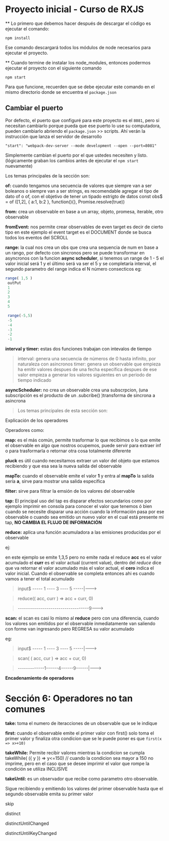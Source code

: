 # Proyecto inicial - Curso de RXJS

** Lo primero que debemos hacer después de descargar el código es ejecutar el comando:

```
npm install
```
Ese comando descargará todos los módulos de node necesarios para ejecutar el proyecto.


** Cuando termine de instalar los node_modules, entonces podermos ejecutar el proyecto con el siguiente comando

```
npm start
```
Para que funcione, recuerden que se debe ejecutar este comando en el mismo directorio donde se encuentra el ```package.json```

## Cambiar el puerto
Por defecto, el puerto que configuré para este proyecto es el ```8081```, pero si necesitan cambiarlo porque pueda que ese puerto lo use su computadora, pueden cambiarlo abriendo el ```package.json``` >> scripts. Ahí verán la instrucción que lanza el servidor de desarrollo

```
"start": "webpack-dev-server --mode development --open --port=8081"
```

Simplemente cambian el puerto por el que ustedes necesiten y listo. (lógicamente graban los cambios antes de ejecutar el ```npm start``` nuevamente)


Los temas principales de la sección son:

**of:** cuando tengamos una secuencia de valores que siempre van a ser boleanos o siempre van a ser strings,
 es recomendable agregar el tipo de dato of<string> o of<number>, con el objetivo de tener un tipado estrigto de datos
 const obs$ = of ([1,2], { a:1, b:2 }, function(){}, Promise.resolve(true))

 **from:** crea un observable en base a un array, objeto, promesa, iterable, otro observable

**fromEvent:** nos permite crear observables de even target es decir de cierto tipo
en este ejemplo el event target es el DOCUMENT donde se busca todos los eventos del SCROLL

**range:** la cual nos crea un obs que crea una sequencia de num en base a un rango, por defecto con sincronos pero se puede transformar en asyncronos con la funcion **async scheduler**, si tenemos un range de 1 - 5 el valor inicial será 1 y el último será va ser el 5 y se completaría
interval, el segundo parametro del range indica el N número consecticos 
eg: 
````js
range( 1,5 )
 outPut
 1
 2
 3
 4
 5

 range(-5,5)
 -5
 -4
 -3
 -2
 -1
````

 

**interval y timer:** estas dos funciones trabajan con intevalos de tiempo

>interval: genera una secuencia de números de 0 hasta infinito, por naturaleza con asincronos
>timer: genera un observable que empieza ha emitir valores despues de una fecha específica despues de ese valor empieza a generar los valores siguientes en un periodo de tiempo indicado 



 **asyncScheduler:** no crea un observable crea una subscrpcion, (una subscripción es el producto de un .subcribe()  )transforma de sincrona a asincrona



>Los temas principales de esta sección son:

Explicación de los operadores

Operadores como:

**map:** es el más común, permite trasformar lo que recibimos o lo que emite el observable en algo que
nostros ocupemos, puede servir para extraer inf o para trasformarla o retornar otra cosa totalmente diferente

**pluck** es útil cuando necesitamos extraer un valor del objeto que estamos recibiendo y que esa sea la nueva salida del observable

**mapTo:** 
cuando el observable emite el valor **1** y entra al **mapTo** la salida sería **a**, sirve para mostrar una salida específica 

**filter:** sirve para filtrar la emsión de los valores del observable

**tap:** El principal uso del tap es disparar efectos secundarios como por ejemplo imprimir en consola para conocer el valor que tenemos ó bien cuando se necesite disparar una acción cuando la información pasa por ese observable o cuando sea emitido un nuevo valor en el cual está presente mi tap, **NO CAMBIA EL FLUJO DE INFORMACIÓN**

**reduce:** aplica una función acumuladora a las emisiones producidas por el observable 

ej:

en este ejemplo se emite 1,3,5 pero no emite nada el reduce **acc** es el valor acumulado el **curr** es el valor actual (current value), dentro del *reduce* dice que va retornar el valor acumulado más el valor actual, el **cero** indica el valor inicial.
Cuando el observable se completa entonces ahi es cuando vamos a tener el total acumulado    

> input$ ----- 1 ---- 3 ---- 5 -----|--->

> reduce(( acc, curr ) => acc + curr, 0)

> -----------------------------------9--->

**scan:** el scan es casi lo mismo al **reduce** pero con una diferencia, cuando los valores son emitidos por el observable inmediatamente van saliendo con forme van ingresando pero REGRESA su valor acumulado

eg: 

> input$ ----- 1 ---- 3 ---- 5 -----|--->

> scan( ( acc, cur ) => acc + cur, 0)

> -------------1------4------9------|--->

**Encadenamiento de operadores**

# Sección 6: Operadores no tan comunes

**take:** toma el numero de iteracciones de un observable que se le indique

**first:** cuando el observable emite el primer valor con first() solo toma el primer valor y finaliza 
otra condicion que se le puede poner es que ```` first(x => x>+10) ````

**takeWhile:** Permite recibir valores mientras la condicion se cumpla
    takeWhile( ({ y }) => y<=150) // cuando la condicion sea mayor a 150 no imprime, pero en el caso que se desee imprimir el valor que rompe la condición se utiliza INCLISIVE

**takeUntil:** es un observador que recibe como parametro otro observable.

Sigue recibiendo y emitiendo los valores del primer observable hasta que el segundo observable emita su primer valor

skip

distinct

distinctUntilChanged

distinctUntilKeyChanged

